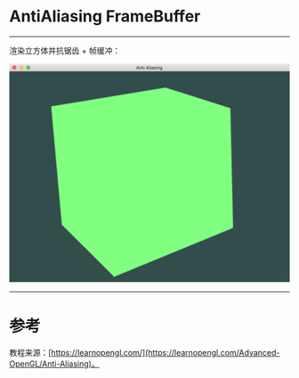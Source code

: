 # AntiAliasing FrameBuffer

---
渲染立方体并抗锯齿 + 帧缓冲：

![](AntiAliasingFrameBuffer.png)


---


# 参考
教程来源：[https://learnopengl.com/](https://learnopengl.com/Advanced-OpenGL/Anti-Aliasing)。